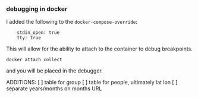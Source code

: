 ### debugging in docker

I added the following to the `docker-compose-override`:
```
    stdin_open: true
    tty: true
```

This will allow for the ability to attach to the container to debug
breakpoints.

`docker attach collect`

 and you will be placed in the debugger.

 ADDITIONS:
[ ]  table for group
[ ]  table for people, ultimately lat lon 
[ ]  separate years/months on months URL
